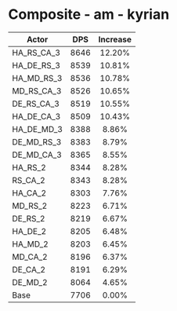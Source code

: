 # Composite - am - kyrian
| Actor | DPS | Increase |
|---|:---:|:---:|
|HA_RS_CA_3|8646|12.20%|
|HA_DE_RS_3|8539|10.81%|
|HA_MD_RS_3|8536|10.78%|
|MD_RS_CA_3|8526|10.65%|
|DE_RS_CA_3|8519|10.55%|
|HA_DE_CA_3|8509|10.43%|
|HA_DE_MD_3|8388|8.86%|
|DE_MD_RS_3|8383|8.79%|
|DE_MD_CA_3|8365|8.55%|
|HA_RS_2|8344|8.28%|
|RS_CA_2|8343|8.28%|
|HA_CA_2|8303|7.76%|
|MD_RS_2|8223|6.71%|
|DE_RS_2|8219|6.67%|
|HA_DE_2|8205|6.48%|
|HA_MD_2|8203|6.45%|
|MD_CA_2|8196|6.37%|
|DE_CA_2|8191|6.29%|
|DE_MD_2|8064|4.65%|
|Base|7706|0.00%|
